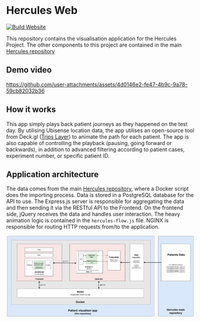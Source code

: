 # Hercules Web 
[![Build Website](https://github.com/ucl-casa-ce/hercules-web/actions/workflows/main.yml/badge.svg)](https://github.com/ucl-casa-ce/hercules-web/actions/workflows/main.yml)

This repository contains the visualisation application for the Hercules Project.  The other components to this project are contained in the main [Hercules repository](https://github.com/djdunc/hercules)

## Demo video

https://github.com/user-attachments/assets/4d0146e2-fe47-4b9c-9a78-59cb82032b36

## How it works
This app simply plays back patient journeys as they happened on the test day. By utilising Ubisense location data, the app utilises an open-source tool from Deck.gl ([Trips Layer](https://deck.gl/docs/api-reference/geo-layers/trips-layer)) to animate the path for each patient. The app is also capable of controlling the playback (pausing, going forward or backwards), in addition to advanced filtering according to patient cases, experiment number, or specific patient ID.

## Application architecture
The data comes from the main [Hercules repository](https://github.com/djdunc/hercules), where a Docker script does the importing process. Data is stored in a PostgreSQL database for the API to use.
The Express.js server is responsible for aggregating the data and then sending it via the RESTful API to the Frontend. On the frontend side, jQuery receives the data and handles user interaction. The heavy animation logic is contained in the `hercules-flow.js` file. NGINX is responsible for routing HTTP requests from/to the application.

![App architecture](docs/architecture.png)


